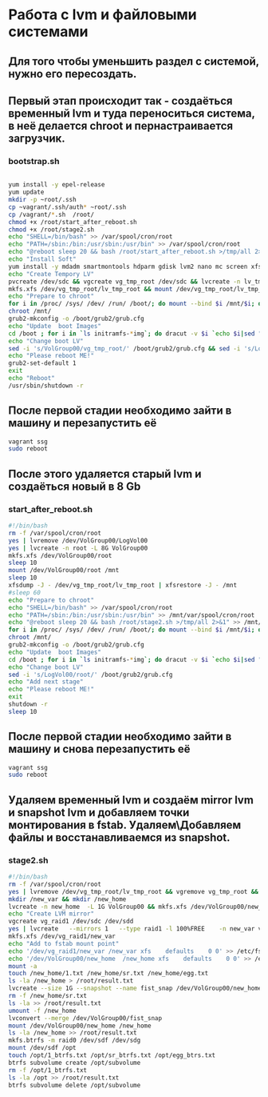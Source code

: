 # Работа с lvm  и файловыми системами

## Для того чтобы уменьшить раздел с системой, нужно его пересоздать.
## Первый этап происходит так - создаёться временный lvm и туда переноситься система, в неё делается chroot и пернастраивается загрузчик.


### bootstrap.sh
```bash

yum install -y epel-release
yum update    
mkdir -p ~root/.ssh
cp ~vagrant/.ssh/auth* ~root/.ssh
cp /vagrant/*.sh  /root/
chmod +x /root/start_after_reboot.sh
chmod +x /root/stage2.sh
echo "SHELL=/bin/bash" >> /var/spool/cron/root
echo "PATH=/sbin:/bin:/usr/sbin:/usr/bin" >> /var/spool/cron/root
echo "@reboot sleep 20 && bash /root/start_after_reboot.sh >/tmp/all 2>&1" >> /var/spool/cron/root
echo "Install Soft"
yum install -y mdadm smartmontools hdparm gdisk lvm2 nano mc screen xfsdump script
echo "Create Tempory LV"
pvcreate /dev/sdc && vgcreate vg_tmp_root /dev/sdc && lvcreate -n lv_tmp_root -l +100%FREE /dev/vg_tmp_root
mkfs.xfs /dev/vg_tmp_root/lv_tmp_root && mount /dev/vg_tmp_root/lv_tmp_root /mnt && xfsdump -J - /dev/VolGroup00/LogVol00 | xfsrestore -J - /mnt
echo "Prepare to chroot"
for i in /proc/ /sys/ /dev/ /run/ /boot/; do mount --bind $i /mnt/$i; done
chroot /mnt/
grub2-mkconfig -o /boot/grub2/grub.cfg
echo "Update  boot Images"
cd /boot ; for i in `ls initramfs-*img`; do dracut -v $i `echo $i|sed "s/initramfs-//g; s/.img//g"` --force; done
echo "Change boot LV"
sed -i 's/VolGroup00/vg_tmp_root/' /boot/grub2/grub.cfg && sed -i 's/LogVol00/lv_tmp_root/' /boot/grub2/grub.cfg
echo "Please reboot ME!"
grub2-set-default 1
exit
echo "Reboot"
/usr/sbin/shutdown -r

```

## После первой стадии необходимо зайти в машину и перезапустить её

```bash
vagrant ssg
sudo reboot

```

## После этого удаляется старый lvm и создаёться новый в 8 Gb

### start_after_reboot.sh
```bash
#!/bin/bash
rm -f /var/spool/cron/root
yes | lvremove /dev/VolGroup00/LogVol00
yes | lvcreate -n root -L 8G VolGroup00
mkfs.xfs /dev/VolGroup00/root
sleep 10
mount /dev/VolGroup00/root /mnt
sleep 10
xfsdump -J - /dev/vg_tmp_root/lv_tmp_root | xfsrestore -J - /mnt
#sleep 60
echo "Prepare to chroot"
echo "SHELL=/bin/bash" >> /var/spool/cron/root
echo "PATH=/sbin:/bin:/usr/sbin:/usr/bin" >> /mnt/var/spool/cron/root
echo "@reboot sleep 20 && bash /root/stage2.sh >/tmp/all 2>&1" >> /mnt/var/spool/cron/root
for i in /proc/ /sys/ /dev/ /run/ /boot/; do mount --bind $i /mnt/$i; done
chroot /mnt/
grub2-mkconfig -o /boot/grub2/grub.cfg
echo "Update  boot Images"
cd /boot ; for i in `ls initramfs-*img`; do dracut -v $i `echo $i|sed "s/initramfs-//g; s/.img//g"` --force; done
echo "Change boot LV"
sed -i 's/LogVol00/root/' /boot/grub2/grub.cfg
echo "Add next stage"
echo "Please reboot ME!"
exit
shutdown -r 
sleep 10

```

## После первой стадии необходимо зайти в машину и снова перезапустить её

```bash
vagrant ssg
sudo reboot

```

## Удаляем временный lvm и создаём mirror lvm и snapshot lvm и добавляем точки монтирования в fstab. Удаляем\Добавляем файлы и восстанавливаемся из snapshot.

### stage2.sh
```bash
#!/bin/bash
rm -f /var/spool/cron/root
yes | lvremove /dev/vg_tmp_root/lv_tmp_root && vgremove vg_tmp_root && pvremove /dev/sdc
mkdir /new_var && mkdir /new_home
lvcreate -n new_home  -L 1G VolGroup00 && mkfs.xfs /dev/VolGroup00/new_home
echo "Create LVM mirror"
vgcreate vg_raid1 /dev/sdc /dev/sdd
yes | lvcreate   --mirrors 1   --type raid1 -l 100%FREE    -n new_var vg_raid1
mkfs.xfs /dev/vg_raid1/new_var
echo "Add to fstab mount point"
echo '/dev/vg_raid1/new_var /new_var xfs    defaults    0 0' >> /etc/fstab
echo '/dev/VolGroup00/new_home  /new_home xfs    defaults    0 0' >> /etc/fstab
mount -a
touch /new_home/1.txt /new_home/sr.txt /new_home/egg.txt 
ls -la /new_home > /root/result.txt
lvcreate --size 1G --snapshot --name fist_snap /dev/VolGroup00/new_home
rm -f /new_home/sr.txt 
ls -la >> /root/result.txt
umount -f /new_home
lvconvert --merge /dev/VolGroup00/fist_snap
mount /dev/VolGroup00/new_home /new_home
ls -la /new_home >> /root/result.txt
mkfs.btrfs -m raid0 /dev/sdf /dev/sdg
mount /dev/sdf /opt
touch /opt/1_btrfs.txt /opt/sr_btrfs.txt /opt/egg_btrs.txt 
btrfs subvolume create /opt/subvolume
rm -f /opt/1_btrfs.txt
ls -la /opt >> /root/result.txt
btrfs subvolume delete /opt/subvolume
```
